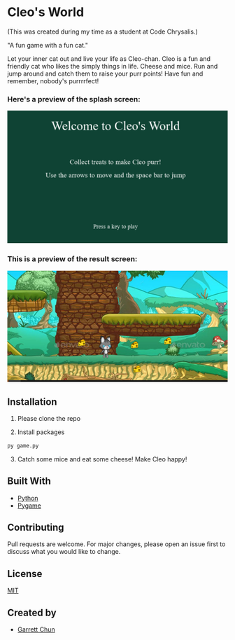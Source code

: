 # Cleo's World

(This was created during my time as a student at Code Chrysalis.)

"A fun game with a fun cat."

Let your inner cat out and live your life as Cleo-chan. Cleo is a fun and friendly cat who likes the simply things in life. Cheese and mice. Run and jump around and catch them to raise your purr points! Have fun and remember, nobody's purrrrfect!

### Here's a preview of the splash screen:

![Cleo Splash Page](./splash.png)

### This is a preview of the result screen:

![Cleo Game Page](./gamepic.png)

## Installation

1. Please clone the repo

2. Install packages

```bash
py game.py
```

3.  Catch some mice and eat some cheese! Make Cleo happy!

## Built With

- [Python](https://www.python.org/)
- [Pygame](https://www.pygame.org/news)

## Contributing

Pull requests are welcome. For major changes, please open an issue first to discuss what you would like to change.

## License

[MIT](https://choosealicense.com/licenses/mit/)

## Created by

- [Garrett Chun](https://github.com/KapakahiCoder)
